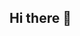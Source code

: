 ## Hi there 👋

<!--
**youngleetw/youngleetw** is a ✨ _special_ ✨ repository because its `README.md` (this file) appears on your GitHub profile.

Here are some ideas to get you started:

![snake animation](https://raw.githubusercontent.com/youngleetw/youngleetw/output/dist/github-contribution-grid-snake.svg)

- 🔭 I’m currently working on ...
- 🌱 I’m currently learning ...
- 👯 I’m looking to collaborate on ...
- 🤔 I’m looking for help with ...
- 💬 Ask me about ...
- 📫 How to reach me: ...
- 😄 Pronouns: ...
- ⚡ Fun fact: ...
-->
